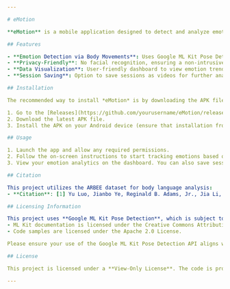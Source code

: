 ```yaml
---

# eMotion

**eMotion** is a mobile application designed to detect and analyze emotions through body movements. Unlike traditional emotion detection tools that rely on facial expressions, *eMotion* focuses exclusively on body language, offering a unique approach to emotional intelligence technology. This privacy-conscious app aims to provide insights into emotional states while protecting user privacy by avoiding facial recognition.

## Features

- **Emotion Detection via Body Movements**: Uses Google ML Kit Pose Detection to analyze emotions based on body language, focusing on subtle movements and gestures.
- **Privacy-Friendly**: No facial recognition, ensuring a non-intrusive user experience.
- **Data Visualization**: User-friendly dashboard to view emotion trends over time.
- **Session Saving**: Option to save sessions as videos for further analysis and model training.

## Installation

The recommended way to install *eMotion* is by downloading the APK file directly from the [Releases](https://github.com/yourusername/eMotion/releases) section of this repository.

1. Go to the [Releases](https://github.com/yourusername/eMotion/releases) page.
2. Download the latest APK file.
3. Install the APK on your Android device (ensure that installation from unknown sources is enabled in your device settings).

## Usage

1. Launch the app and allow any required permissions.
2. Follow the on-screen instructions to start tracking emotions based on body movement.
3. View your emotion analytics on the dashboard. You can also save sessions for future reference or training.

## Citation

This project utilizes the ARBEE dataset for body language analysis:
- **Citation**: [1] Yu Luo, Jianbo Ye, Reginald B. Adams, Jr., Jia Li, Michelle G. Newman, and James Z. Wang, "ARBEE: Towards Automated Recognition of Bodily Expression of Emotion In the Wild," *International Journal of Computer Vision*, vol. 128, no. 1, pp. 1-25, 2020.

## Licensing Information

This project uses **Google ML Kit Pose Detection**, which is subject to Google’s licensing requirements:
- ML Kit documentation is licensed under the Creative Commons Attribution 4.0 License.
- Code samples are licensed under the Apache 2.0 License.

Please ensure your use of the Google ML Kit Pose Detection API aligns with [Google’s terms of service](https://developers.google.com/terms) and any applicable usage policies. For more details, see the [ML Kit Pose Detection documentation](https://developers.google.com/ml-kit/vision/pose-detection).

## License

This project is licensed under a **View-Only License**. The code is provided for viewing purposes only. Copying, modification, redistribution, or any other use is prohibited without prior permission. See the [LICENSE](./LICENSE) file for more details.

---
```

